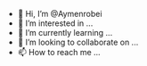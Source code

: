 - 👋 Hi, I’m @Aymenrobei
- 👀 I’m interested in ...
- 🌱 I’m currently learning ...
- 💞️ I’m looking to collaborate on ...
- 📫 How to reach me ...

<!---
Aymenrobei/Aymenrobei is a ✨ special ✨ repository because its `README.md` (this file) appears on your GitHub profile.
You can click the Preview link to take a look at your changes.
--->
